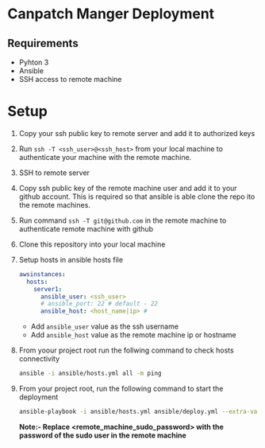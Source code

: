 # Canpatch Manger Deployment

## Requirements
- Pyhton 3
- Ansible
- SSH access to remote machine

# Setup

1. Copy your ssh public key to remote server and add it to authorized keys
2. Run `ssh -T <ssh_user>@<ssh_host>` from your local machine to authenticate your machine with the remote      machine. 
3. SSH to remote server
4. Copy ssh public key of the remote machine user and add it to your github account. This is required so that ansible is able clone the repo ito the remote machines.
5. Run command `ssh -T git@github.com` in the remote machine to authenticate remote machine with github
6. Clone this repository into your local machine
7. Setup hosts in ansible hosts file

    ```yaml
    awsinstances:
      hosts:
        server1:
          ansible_user: <ssh_user>
          # ansible_port: 22 # default - 22
          ansible_host: <host_name|ip> #

    ``` 
    - Add `ansible_user` value as the ssh username
    - Add `ansible_host` value as the remote machine ip or hostname
8. From yoour project root run the follwing command to check hosts connectivity
    ```bash
    ansible -i ansible/hosts.yml all -m ping
    ```
10. From your project root, run the following command to start the deployment
    ```bash
    ansible-playbook -i ansible/hosts.yml ansible/deploy.yml --extra-vars "ansible_sudo_pass=<remote_machine_sudo_password>"
    ```
    **Note:- Replace <remote_machine_sudo_password> with the password of the sudo user in the remote machine**